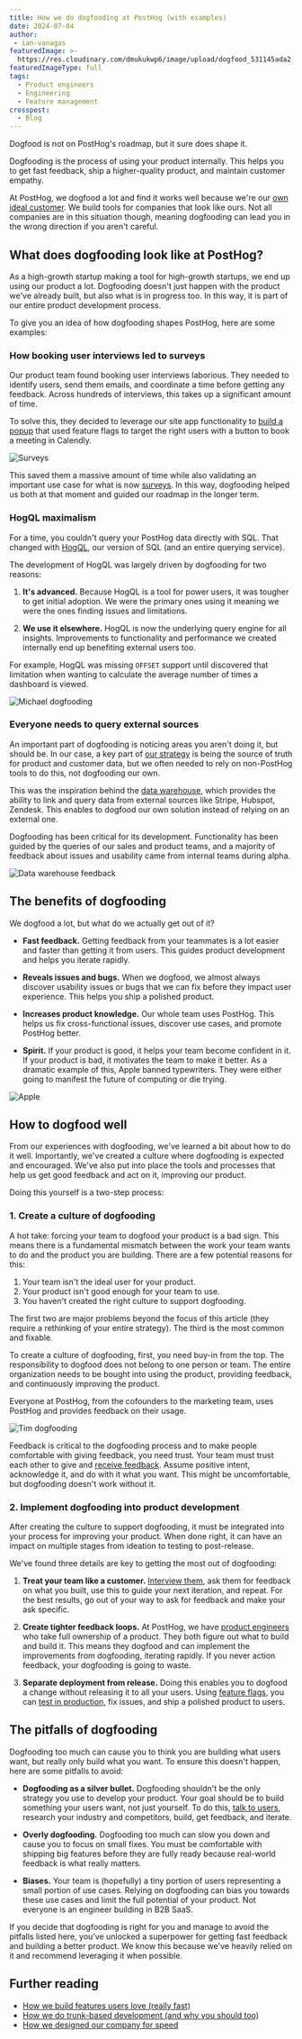 ```yaml
---
title: How we do dogfooding at PostHog (with examples)
date: 2024-07-04
author:
 - ian-vanagas
featuredImage: >-
  https://res.cloudinary.com/dmukukwp6/image/upload/dogfood_531145ada2.jpg
featuredImageType: full
tags:
  - Product engineers
  - Engineering
  - Feature management
crosspost:
  - Blog
---
```


Dogfood is not on PostHog's roadmap, but it sure does shape it. 

Dogfooding is the process of using your product internally. This helps you to get fast feedback, ship a higher-quality product, and maintain customer empathy.

At PostHog, we dogfood a lot and find it works well because we're our [own ideal customer](/newsletter/ideal-customer-profile-framework). We build tools for companies that look like ours. Not all companies are in this situation though, meaning dogfooding can lead you in the wrong direction if you aren't careful.

## What does dogfooding look like at PostHog?

As a high-growth startup making a tool for high-growth startups, we end up using our product a lot. Dogfooding doesn't just happen with the product we've already built, but also what is in progress too. In this way, it is part of our entire product development process.

To give you an idea of how dogfooding shapes PostHog, here are some examples:

### How booking user interviews led to surveys

Our product team found booking user interviews laborious. They needed to identify users, send them emails, and coordinate a time before getting any feedback. Across hundreds of interviews, this takes up a significant amount of time.

To solve this, they decided to leverage our site app functionality to [build a popup](/tutorials/feedback-interviews-site-apps) that used feature flags to target the right users with a button to book a meeting in Calendly.

![Surveys](https://res.cloudinary.com/dmukukwp6/image/upload/survey_c020075d73.png)

This saved them a massive amount of time while also validating an important use case for what is now [surveys](/surveys). In this way, dogfooding helped us both at that moment and guided our roadmap in the longer term.

### HogQL maximalism

For a time, you couldn't query your PostHog data directly with SQL. That changed with [HogQL](/docs/hogql), our version of SQL (and an entire querying service). 

The development of HogQL was largely driven by dogfooding for two reasons:

1. **It's advanced.** Because HogQL is a tool for power users, it was tougher to get initial adoption. We were the primary ones using it meaning we were the ones finding issues and limitations. 

2. **We use it elsewhere.** HogQL is now the underlying query engine for all insights. Improvements to functionality and performance we created internally end up benefiting external users too.

For example, HogQL was missing `OFFSET` support until <TeamMember name="Michael Matloka" /> discovered that limitation when wanting to calculate the average number of times a dashboard is viewed. 

![Michael dogfooding](https://res.cloudinary.com/dmukukwp6/image/upload/michael_0e8e2df547.png)

### Everyone needs to query external sources

An important part of dogfooding is noticing areas you aren't doing it, but should be. In our case, a key part of [our strategy](/handbook/why-does-posthog-exist) is being the source of truth for product and customer data, but we often needed to rely on non-PostHog tools to do this, not dogfooding our own.

This was the inspiration behind the [data warehouse](/docs/data-warehouse), which provides the ability to link and query data from external sources like Stripe, Hubspot, Zendesk. This enables to dogfood our own solution instead of relying on an external one. 

Dogfooding has been critical for its development. Functionality has been guided by the queries of our sales and product teams, and a majority of feedback about issues and usability came from internal teams during alpha.

![Data warehouse feedback](https://res.cloudinary.com/dmukukwp6/image/upload/me_7c76189301.png)

## The benefits of dogfooding

We dogfood a lot, but what do we actually get out of it?

- **Fast feedback.** Getting feedback from your teammates is a lot easier and faster than getting it from users. This guides product development and helps you iterate rapidly.

- **Reveals issues and bugs.** When we dogfood, we almost always discover usability issues or bugs that we can fix before they impact user experience. This helps you ship a polished product.

- **Increases product knowledge.** Our whole team uses PostHog. This helps us fix cross-functional issues, discover use cases, and promote PostHog better.

- **Spirit.** If your product is good, it helps your team become confident in it. If your product is bad, it motivates the team to make it better. As a dramatic example of this, Apple banned typewriters. They were either going to manifest the future of computing or die trying.

![Apple](https://res.cloudinary.com/dmukukwp6/image/upload/apple_fd647f303d.png)

## How to dogfood well

From our experiences with dogfooding, we've learned a bit about how to do it well. Importantly, we've created a culture where dogfooding is expected and encouraged. We've also put into place the tools and processes that help us get good feedback and act on it, improving our product.

Doing this yourself is a two-step process:

### 1. Create a culture of dogfooding

A hot take: forcing your team to dogfood your product is a bad sign. This means there is a fundamental mismatch between the work your team wants to do and the product you are building. There are a few potential reasons for this:

1. Your team isn't the ideal user for your product.
2. Your product isn't good enough for your team to use.
3. You haven't created the right culture to support dogfooding.

The first two are major problems beyond the focus of this article (they require a rethinking of your entire strategy). The third is the most common and fixable.

To create a culture of dogfooding, first, you need buy-in from the top. The responsibility to dogfood does not belong to one person or team. The entire organization needs to be bought into using the product, providing feedback, and continuously improving the product. 

Everyone at PostHog, from the cofounders to the marketing team, uses PostHog and provides feedback on their usage.  

![Tim dogfooding](https://res.cloudinary.com/dmukukwp6/image/upload/cofounder_ec648e21d3.png)

Feedback is critical to the dogfooding process and to make people comfortable with giving feedback, you need trust.  Your team must trust each other to give and [receive feedback](/handbook/people/feedback). Assume positive intent, acknowledge it, and do with it what you want. This might be uncomfortable, but dogfooding doesn't work without it.

### 2. Implement dogfooding into product development

After creating the culture to support dogfooding, it must be integrated into your process for improving your product. When done right, it can have an impact on multiple stages from ideation to testing to post-release. 

We've found three details are key to getting the most out of dogfooding:

1. **Treat your team like a customer.** [Interview them](/newsletter/talk-to-users), ask them for feedback on what you built, use this to guide your next iteration, and repeat. For the best results, go out of your way to ask for feedback and make your ask specific.

2. **Create tighter feedback loops.** At PostHog, we have [product engineers](/blog/what-is-a-product-engineer) who take full ownership of a product. They both figure out what to build and build it. This means they dogfood and can implement the improvements from dogfooding, iterating rapidly. If you never action feedback, your dogfooding is going to waste.

3. **Separate deployment from release.** Doing this enables you to dogfood a change without releasing it to all your users. Using [feature flags](/feature-flags), you can [test in production](/product-engineers/testing-in-production), fix issues, and ship a polished product to users. 

## The pitfalls of dogfooding

Dogfooding too much can cause you to think you are building what users want, but really only build what you want. To ensure this doesn't happen, here are some pitfalls to avoid: 

- **Dogfooding as a silver bullet.** Dogfooding shouldn't be the only strategy you use to develop your product. Your goal should be to build something your users want, not just yourself. To do this, [talk to users](/newsletter/talk-to-users), research your industry and competitors, build, get feedback, and iterate.

- **Overly dogfooding.** Dogfooding too much can slow you down and cause you to focus on small fixes. You must be comfortable with shipping big features before they are fully ready because real-world feedback is what really matters.

- **Biases.** Your team is (hopefully) a tiny portion of users representing a small portion of use cases. Relying on dogfooding can bias you towards these use cases and limit the full potential of your product. Not everyone is an engineer building in B2B SaaS.

If you decide that dogfooding is right for you and manage to avoid the pitfalls listed here, you've unlocked a superpower for getting fast feedback and building a better product. We know this because we've heavily relied on it and recommend leveraging it when possible.

## Further reading

- [How we build features users love (really fast)](/product-engineers/measuring-feature-success)
- [How we do trunk-based development (and why you should too)](/product-engineers/trunk-based-development)
- [How we designed our company for speed](/founders/how-come-we-ship-so-much)
